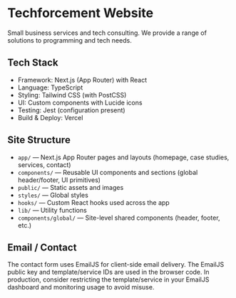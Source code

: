 # Techforcement Website

Small business services and tech consulting. We provide a range of solutions to programming and tech needs.

## Tech Stack

- Framework: Next.js (App Router) with React
- Language: TypeScript
- Styling: Tailwind CSS (with PostCSS)
- UI: Custom components with Lucide icons
- Testing: Jest (configuration present)
- Build & Deploy: Vercel

## Site Structure

- `app/` — Next.js App Router pages and layouts (homepage, case studies, services, contact)
- `components/` — Reusable UI components and sections (global header/footer, UI primitives)
- `public/` — Static assets and images
- `styles/` — Global styles
- `hooks/` — Custom React hooks used across the app
- `lib/` — Utility functions
- `components/global/` — Site-level shared components (header, footer, etc.)

## Email / Contact

The contact form uses EmailJS for client-side email delivery. The EmailJS public key and template/service IDs are used in the browser code. In production, consider restricting the template/service in your EmailJS dashboard and monitoring usage to avoid misuse.